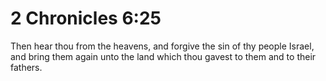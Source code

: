 # 2 Chronicles 6:25

Then hear thou from the heavens, and forgive the sin of thy people Israel, and bring them again unto the land which thou gavest to them and to their fathers.